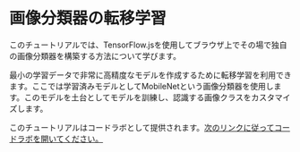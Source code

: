 # 画像分類器の転移学習

このチュートリアルでは、TensorFlow.jsを使用してブラウザ上でその場で独自の画像分類器を構築する方法について学びます。

最小の学習データで非常に高精度なモデルを作成するために転移学習を利用できます。ここでは学習済みモデルとしてMobileNetという画像分類器を使用します。このモデルを土台としてモデルを訓練し、認識する画像クラスをカスタマイズします。

このチュートリアルはコードラボとして提供されます。[次のリンクに従ってコードラボを開いてください。](https://codelabs.developers.google.com/codelabs/tensorflowjs-teachablemachine-codelab/index.html)
